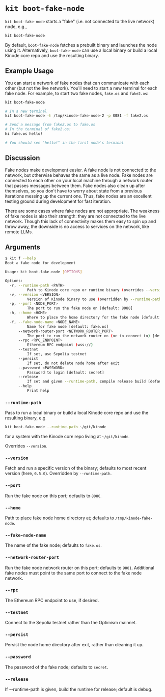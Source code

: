 # `kit boot-fake-node`

`kit boot-fake-node` starts a "fake" (i.e. not connected to the live network) node, e.g.,

```bash
kit boot-fake-node
```

By default, `boot-fake-node` fetches a prebuilt binary and launches the node using it.
Alternatively, `boot-fake-node` can use a local binary or build a local Kinode core repo and use the resulting binary.

## Example Usage

You can start a network of fake nodes that can communicate with each other (but not the live network).
You'll need to start a new terminal for each fake node.
For example, to start two fake nodes, `fake.os` and `fake2.os`:

```bash
kit boot-fake-node

# In a new terminal
kit boot-fake-node -h /tmp/kinode-fake-node-2 -p 8081 -f fake2.os

# Send a message from fake2.os to fake.os
# In the terminal of fake2.os:
hi fake.os hello!

# You should see "hello!" in the first node's terminal
```

## Discussion

Fake nodes make development easier.
A fake node is not connected to the network, but otherwise behaves the same as a live node.
Fake nodes are connected to each other on your local machine through a network router that passes messages between them.
Fake nodes also clean up after themselves, so you don't have to worry about state from a previous iterations messing up the current one.
Thus, fake nodes are an excellent testing ground during development for fast iteration.

There are some cases where fake nodes are not appropriate.
The weakness of fake nodes is also their strength: they are not connected to the live network.
Though this lack of connectivity makes them easy to spin up and throw away, the downside is no access to services on the network, like remote LLMs.

## Arguments

```bash
$ kit f --help
Boot a fake node for development

Usage: kit boot-fake-node [OPTIONS]

Options:
  -r, --runtime-path <PATH>
          Path to Kinode core repo or runtime binary (overrides --version)
  -v, --version <VERSION>
          Version of Kinode binary to use (overridden by --runtime-path) [default: latest] [possible values: latest, v0.5.3-alpha, v0.5.2-alpha, v0.5.1-alpha]
  -p, --port <NODE_PORT>
          The port to run the fake node on [default: 8080]
  -h, --home <HOME>
          Where to place the home directory for the fake node [default: /tmp/kinode-fake-node]
  -f, --fake-node-name <NODE_NAME>
          Name for fake node [default: fake.os]
      --network-router-port <NETWORK_ROUTER_PORT>
          The port to run the network router on (or to connect to) [default: 9001]
      --rpc <RPC_ENDPOINT>
          Ethereum RPC endpoint (wss://)
      --testnet
          If set, use Sepolia testnet
      --persist
          If set, do not delete node home after exit
      --password <PASSWORD>
          Password to login [default: secret]
      --release
          If set and given --runtime-path, compile release build [default: debug build]
      --help
          Print help
```

### `--runtime-path`

Pass to run a local binary or build a local Kinode core repo and use the resulting binary, e.g.

```bash
kit boot-fake-node --runtime-path ~/git/kinode
```

for a system with the Kinode core repo living at `~/git/kinode`.

Overrides `--version`.

### `--version`

Fetch and run a specific version of the binary; defaults to most recent version (here, `0.5.0`).
Overridden by `--runtime-path`.

### `--port`

Run the fake node on this port; defaults to `8080`.

### `--home`

Path to place fake node home directory at; defaults to `/tmp/kinode-fake-node`.

### `--fake-node-name`

The name of the fake node; defaults to `fake.os`.

### `--network-router-port`

Run the fake node network router on this port; defaults to `9001`.
Additional fake nodes must point to the same port to connect to the fake node network.

### `--rpc`

The Ethereum RPC endpoint to use, if desired.

### `--testnet`

Connect to the Sepolia testnet rather than the Optimism mainnet.

### `--persist`

Persist the node home directory after exit, rather than cleaning it up.

### `--password`

The password of the fake node; defaults to `secret`.

### `--release`

If --runtime-path is given, build the runtime for release; default is debug.
